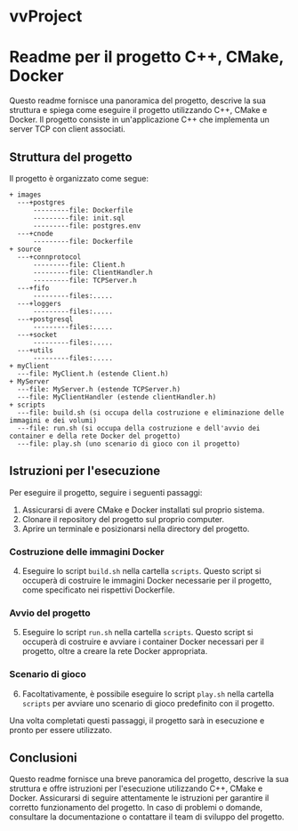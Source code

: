 # vvProject



# Readme per il progetto C++, CMake, Docker

Questo readme fornisce una panoramica del progetto, descrive la sua struttura e spiega come eseguire il progetto utilizzando C++, CMake e Docker. Il progetto consiste in un'applicazione C++ che implementa un server TCP con client associati.

## Struttura del progetto

Il progetto è organizzato come segue:

```
+ images
  ---+postgres
      ---------file: Dockerfile
      ---------file: init.sql
      ---------file: postgres.env
  ---+cnode
      ---------file: Dockerfile
+ source
  ---+connprotocol
      ---------file: Client.h
      ---------file: ClientHandler.h
      ---------file: TCPServer.h
  ---+fifo
      ---------files:.....
  ---+loggers
      ---------files:.....
  ---+postgresql
      ---------files:.....
  ---+socket
      ---------files:.....
  ---+utils
      ---------files:.....
+ myClient
  ---file: MyClient.h (estende Client.h)
+ MyServer 
  ---file: MyServer.h (estende TCPServer.h)
  ---file: MyClientHandler (estende clientHandler.h)
+ scripts
  ---file: build.sh (si occupa della costruzione e eliminazione delle immagini e dei volumi)
  ---file: run.sh (si occupa della costruzione e dell'avvio dei container e della rete Docker del progetto)
  ---file: play.sh (uno scenario di gioco con il progetto)
```

## Istruzioni per l'esecuzione

Per eseguire il progetto, seguire i seguenti passaggi:

1. Assicurarsi di avere CMake e Docker installati sul proprio sistema.
2. Clonare il repository del progetto sul proprio computer.
3. Aprire un terminale e posizionarsi nella directory del progetto.

### Costruzione delle immagini Docker

4. Eseguire lo script `build.sh` nella cartella `scripts`. Questo script si occuperà di costruire le immagini Docker necessarie per il progetto, come specificato nei rispettivi Dockerfile.

### Avvio del progetto

5. Eseguire lo script `run.sh` nella cartella `scripts`. Questo script si occuperà di costruire e avviare i container Docker necessari per il progetto, oltre a creare la rete Docker appropriata.

### Scenario di gioco

6. Facoltativamente, è possibile eseguire lo script `play.sh` nella cartella `scripts` per avviare uno scenario di gioco predefinito con il progetto.

Una volta completati questi passaggi, il progetto sarà in esecuzione e pronto per essere utilizzato.

## Conclusioni

Questo readme fornisce una breve panoramica del progetto, descrive la sua struttura e offre istruzioni per l'esecuzione utilizzando C++, CMake e Docker. Assicurarsi di seguire attentamente le istruzioni per garantire il corretto funzionamento del progetto. In caso di problemi o domande, consultare la documentazione o contattare il team di sviluppo del progetto.
